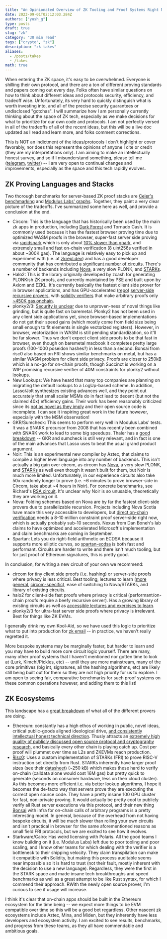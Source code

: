 ```yaml
---
title: "An Opinionated Overview of ZK Tooling and Proof Systems Right Now"
date: 2023-09-01T02:12:03.284Z
authors: ["yush_g"]
type: posts
draft: true
slug: "zk"
category: "30 min read"
tags: ["crypto", "zk"]
description: "zk takes"
aliases:
  - /posts/takes
  - /takes
math: true
---
```


When entering the ZK space, it's easy to be overwhelmed. Everyone is shilling their own protocol, and there are a ton of different proving standards and papers coming out every day. Folks often have similar questions on how to think about different ideas and protocols security, efficiency, and tradeoff wise. Unfortunately, its very hard to quickly distinguish what is worth investing into, and all of the precise security guarantees or undisclosed "gotchas". I will summarize how I am personally currently thinking about the space of ZK tech, especially as we make decisions for what to prioritize for our own code and protocols. I am not perfectly versed in all of the tradeoffs of all of the recent ideas, but this will be a live doc updated as I read and learn more, and folks comment corrections.

This is NOT an indictment of the ideas/protocols I don't highlight or cover favorably, nor does this represent the opinions of anyone I cite or credit (they are my interpretations only). I am aiming to make an intellectually honest survey, and so if I misunderstand something, please tell me ([telegram](https://t.me/yush_g), [twitter](https://twitter.com/yush_g)) -- I am very open to continual changes and improvements, especially as the space and this tech rapidly evolves.

## ZK Proving Languages and Stacks
Two thorough benchmarks for server-based ZK proof stacks are [Celer's benchmarking](https://blog.celer.network/2023/08/04/the-pantheon-of-zero-knowledge-proof-development-frameworks/) and [Modulus Labs' graphs](https://medium.com/@ModulusLabs/chapter-5-the-cost-of-intelligence-da26dbf93307). Together, they paint a very clear picture of the tradeoffs. I've summarized some here as well, and provide a conclusion at the end.
- Circom: This is the language that has historically been used by the main zk apps in production, including [Dark Forest](https://zkga.me) and Tornado Cash. It is commonly used because it has the fastest browser proving time due to optimized WASM proofs in the browser, super-fast server side proving via [rapidsnark](https://github.com/iden3/rapidsnark) which is only about [10% slower than gnark](https://blog.celer.network/2023/08/04/the-pantheon-of-zero-knowledge-proof-development-frameworks/), and extremely small and fast on-chain verification (8 uint256s verified in about ~300K gas). The language is relatively easy to pick up and experiment with (i.e. at [zkrepl.dev](https://zkrepl.dev)) and has a good developer community that has contributed a [significant number of circuits](https://github.com/iden3/circomlib/blob/master/circuits/). There's a number of backends including [Nova](https://github.com/nalinbhardwaj/Nova-Scotia), a very slow PLONK, and [STARKs](https://github.com/vimwitch/circom-stark).
- Halo2: This is the library originally developed by zcash for generating PLONKish ZK proofs, and currently maintained by PSE and built upon by Axiom and EZKL. It's currently basically the fastest client side prover for in browser applications, and has GPU-accelerated ([repo](https://github.com/DelphinusLab/halo2-gpu-specific)) [server-side recursive provers](https://github.com/axiom-crypto/snark-verifier/blob/c36ff8c18c46d9b36d0a780ccaaf88185cf333a7/Cargo.toml#L38), with [solidity verifiers](https://github.com/han0110/halo2_solidity_verifier) that make arbitrary proofs only [~450K gas onchain](https://demo.axiom.xyz/).
- plonky2/3: [Security is unclear](https://twitter.com/nibnalin/status/1626824962299527169) due to unproven-ness of novel things like grinding, but is quite fast on baremetal. Plonky2 has not been used in any client side applications yet, since browser-based implementations do not get their speed gains (which mostly come from field size being small enough to fit elements in single vectorized registers). However, in browser, vectorization in WASM is still pending standardization, so it'll be far slower. Thus we don't expect client side proofs to be that fast in browser, even though on baremetal macbook it completes pretty large proofs (100-1000 poseidon hashes?) in less than a second. Bonsai from risc0 also based on FRI shows similar benchmarks on metal, but has a similar WASM problem for client side privacy. Proofs are closer to 250kB which is a no-go for on-chain proofs, though Succinct is working on a WIP promising recursive verifier of 40M constraints for plonky2 without lookups.
- New Lookups: We have heard that many top companies are planning on migrating the default lookups to a LogUp-based scheme. In addition, Lasso/Jolt synthesizes existing advances well, and they point out accurately that small scalar MSMs do in fact lead to decent (but not the claimed 40x) efficiency gains. Their work has been reasonably criticized since its [not as novel as they imply](https://twitter.com/SuccinctJT/status/1691092769261920256) and their open source code is incomplete. I can see it inspiring great work in the future however, especially with the MSM observation!
- GKR/Sumcheck: This seems to perform very well in Modulus Labs' tests. It was a SNARK precursor from 2008 that has recently been combined with SNARK work to lead to some big speedups. Thaler has a [good breakdown](https://people.cs.georgetown.edu/jthaler/GKRNote.pdf) -- GKR and sumcheck is still very relevant, and in fact is one of the main advances that Lasso uses to beat the usual grand product argument.
- Noir: This is an experimental new compiler by Aztec, that claims to compile a higher level language into any number of backends. This isn't actually a big gain over circom, as circom has [Nova](https://github.com/nalinbhardwaj/Nova-Scotia), a very slow PLONK, and [STARKs](https://github.com/vimwitch/circom-stark) as well even though it wasn't built for them, but Noir is much more limited. Unfortunately, in our experience circuits also take 50x randomly longer to prove (i.e. ~6 minutes to prove browser-side in Circom, take about ~4 hours in Noir). For concrete benchmarks, see Richard's [RSA circuit](https://github.com/SetProtocol/noir-rsa/actions/runs/6055065654). It's unclear why Noir is so unusable, theoretically they are working on it.
- Nova: Folding schemes based on Nova are by far the fastest client-side provers due to parallelizable recursion. Projects including Nova Scotia have made this very accessible to developers, but [direct on-chain verification](https://github.com/jbaylina/nova-circom-verifier) needs a 8-10 million constraint proof server-side right now, which is actually probably sub-10 seconds. Nexus from Dan Boneh's lab claims to have optimized and accelerated Microsoft's implementation and claim benchmarks are coming in September.
- Spartan: Lets you do right-field arithmetic on ECDSA because it supports more elliptic curves, so [spartan-ecdsa](https://personaelabs.org/posts/spartan-ecdsa/) is both fast and performant. Circuits are harder to write and there isn't much tooling, but for just proof of Ethereum signatures, this is pretty good.

In conclusion, for writing a new circuit of your own we recommend:
- circom for tiny client side proofs (i.e. hashing) or server-side proofs where privacy is less critical. Best tooling, lectures to learn ([more general](https://zkiap.com), [circom-specific](https://learn.0xparc.org/circom)), ease of switching to Nova/STARKs, and library of existing circuits.
- halo2 for client-side fast proofs where privacy is critical (performant/on-chain proofs require a beefy recursive server). Has a growing library of existing circuits as well as [accessible lectures and exercises to learn](https://learn.0xparc.org/halo2).
- plonky2/3 for ultra-fast server side proofs where privacy is irrelevant. Best for things like ZK EVMs.

I generally drink my own Kool-Aid, so we have used this logic to prioritize what to put into production for [zk email](https://github.com/zkemail/) -- in practice, we haven't really regretted it.

More bespoke systems may be marginally faster, but harder to learn and you may have to build more core circuit logic yourself. There are many, many other proof systems that I haven't mentioned nor gotten time to look at (Lurk, Kimchi/Pickles, etc) -- until they are more mainstream, many of the core primitives (big int, signatures, all the hashing algorithms, etc) are likely still being built out for them so they are not high priority for us to explore. I am open to seeing fair, comparative benchmarks for such proof systems on these common operations however, and adding them to this list!

## ZK Ecosystems
This landscape has a [great breakdown](https://flyingnobita.com/posts/2022/11/27/zkp-landscape) of what all of the different provers are doing.
- Ethereum: constantly has a high ethos of working in public, novel ideas, critical public-goods aligned ideological drive, [and consistently intellectual honest technical direction](https://vitalik.ca/). Thusly attracts an [extremely high quality of publicly discussed open source protocol and cryptography research](https://ethresear.ch/), and basically every other chain is playing catch up. Cost per proof will plummet over time as L2s and ZKEVMs reach production.
- [Risc0](https://dev.risczero.com/): Uses a custom implementation of STARKs (FRI) to prove RISC-V instruction set directly from Rust. STARKs inherently have larger proof sizes (see their [datasheet](https://dev.risczero.com/datasheet.pdf)) (~250 kB) which makes these hard to verify on-chain (calldata alone would cost 16M gas) but pretty quick to generate (seconds on consumer hardware, less on their cloud cluster). As this becomes more efficient i.e. via better lookup algorithms, I hope it becomes the de-facto way that servers prove they are executing the correct open source code. They have a pretty insane 100 GPU cluster for fast, non-private proving. It would actually be pretty cool to publicly verify all Rust server executions via this protocol, and their new thing [Bonsai](https://dev.risczero.com/bonsai/) with infra for on-chain calls of arbitrary programs is a pretty interesting model. In general, because of the overhead from not having bespoke circuits, it will be much slower than rolling your own circuits and isn't practical in browser for the same aforementioned reasons as small field FRI protocols, but we are excited to see how it evolves.
- Starkware/Cairo: Has weird licensing with Polaris. All the good teams I know building on it (i.e. Modulus Labs) left due to poor tooling and poor scaling, and I know other teams for which dealing with the verifier is a bottleneck to their shipping velocity. They claim transpilation can make it compatible with Solidity, but making this process auditable seems near impossible so it is hard to trust (not their fault, mostly inherent with the decision to use a new language). Regardless, they were the first in the STARK space and made insane tech breakthroughs and speed benchmarks as well as a great attempt to be like Rust syntax, for which I commend their approach. RWith the newly open source prover, I'm curious to see if usage will increase.

I think it's clear that on-chain apps should be built in the Ethereum ecosystem for the time being -- we expect more things to be EVM compatible over time so this will be a good bet regardless. Other nascent zk ecosystems include Aztec, Mina, and Miden, but they inherently have less developers and ecosystem activity. I am excited to see results, benchmarks, and progress from these teams, as they all have commendable and ambitious goals.